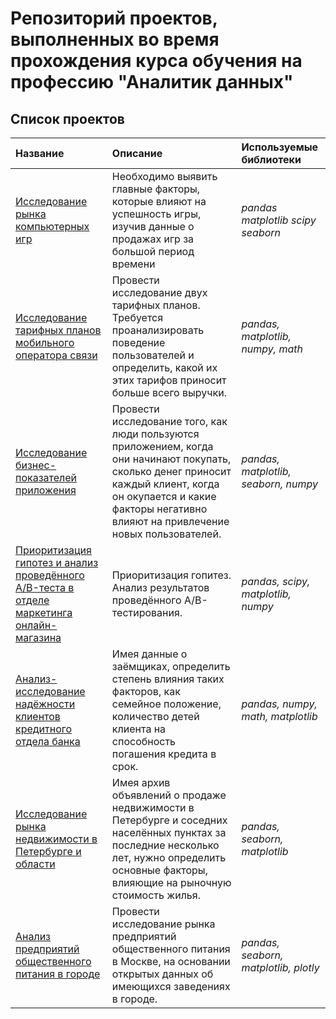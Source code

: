 # Репозиторий проектов, выполненных во время прохождения курса обучения на профессию "Аналитик данных"

## Список проектов

| Название | Описание | Используемые библиотеки | 
| :---------------------- | :---------------------- | :---------------------- |
| [Исследование рынка компьютерных игр](game_research) | Необходимо выявить главные факторы, которые влияют на успешность игры, изучив данные о продажах игр за большой период времени | *pandas* *matplotlib* *scipy* *seaborn* |
| [Исследование тарифных планов мобильного оператора связи](tariff_research) | Провести исследование двух тарифных планов. Требуется проанализировать поведение пользователей и определить, какой их этих тарифов приносит больше всего выручки. | *pandas, matplotlib, numpy, math* |
| [Исследование бизнес-показателей приложения](business_analysis) | Провести исследование того, как люди пользуются приложением, когда они начинают покупать, сколько денег приносит каждый клиент, когда он окупается и какие факторы негативно влияют на привлечение новых пользователей. | *pandas, matplotlib, seaborn, numpy* |
| [Приоритизация гипотез и анализ проведённого A/B-теста в отделе маркетинга онлайн-магазина](business_decision-making) | Приоритизация гопитез. Анализ результатов проведённого А/В-тестирования. | *pandas, scipy, matplotlib, numpy* |
| [Анализ-исследование надёжности клиентов кредитного отдела банка](reliability_of_debtors) | Имея данные о заёмщиках, определить степень влияния таких факторов, как семейное положение, количество детей клиента на способность погашения кредита в срок. | *pandas, numpy, math, matplotlib* |
| [Исследование рынка недвижимости в Петербурге и области](real_estate_research) | Имея архив объявлений о продаже недвижимости в Петербурге и соседних населённых пунктах за последние несколько лет, нужно определить основные факторы, влияющие на рыночную стоимость жилья. | *pandas, seaborn, matplotlib* |
| [Анализ предприятий общественного питания в городе](cafe_market_analysis) | Провести исследование рынка предприятий общественного питания в Москве, на основании открытых данных об имеющихся заведениях в городе. | *pandas, seaborn, matplotlib, plotly* |
